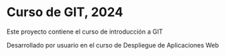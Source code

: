 # Curso de GIT, 2024

Este proyecto contiene el curso de introducción a GIT

Desarrollado por usuario en el curso de Despliegue de Aplicaciones Web

